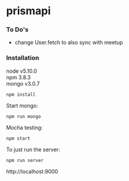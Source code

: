 # prismapi

### To Do's

- change User.fetch to also sync with meetup

### Installation

node v5.10.0<br />
npm 3.8.3<br />
mongo v3.0.7<br />

```
npm install
```

Start mongo:
```
npm run mongo
```

Mocha testing:
```
npm start
```

To just run the server:
```
npm run server
```

http://localhost:9000

